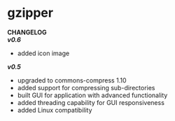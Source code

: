 # gzipper

<b>CHANGELOG</b><br>
<b><i>v0.6</b></i>
<ul>
<li>added icon image</li>
</ul>
<b><i>v0.5</b></i>
<ul>
<li>upgraded to commons-compress 1.10<br></li>
<li>added support for compressing sub-directories<br></li>
<li>built GUI for application with advanced functionality<br></li>
<li>added threading capability for GUI responsiveness<br></li>
<li>added Linux compatibility<br></li>
</ul>
